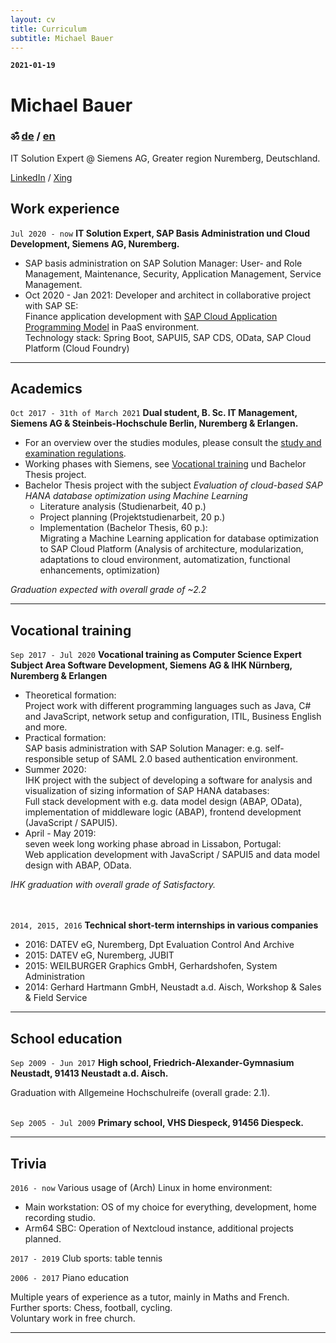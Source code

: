 ```yaml
---
layout: cv
title: Curriculum
subtitle: Michael Bauer
---
```


__`2021-01-19`__

# Michael Bauer

### &#2384; [de](./index) / [en](./curriculum)

IT Solution Expert @ Siemens AG, Greater region Nuremberg, Deutschland.

[LinkedIn](https://www.linkedin.com/in/michael-bauer-b75923188/) / 
[Xing](https://www.xing.com/profile/Michael_Bauer725/cv)  


## Work experience

`Jul 2020 - now` __IT Solution Expert, SAP Basis Administration und Cloud Development, Siemens AG, Nuremberg.__

* SAP basis administration on SAP Solution Manager: User- and Role Management, Maintenance, Security, Application Management, Service Management.
* Oct 2020 - Jan 2021: Developer and architect in collaborative project with SAP SE:  
Finance application development with [SAP Cloud Application Programming Model](https://cap.cloud.sap/docs/) in PaaS environment.  
Technology stack: Spring Boot, SAPUI5, SAP CDS, OData, SAP Cloud Platform (Cloud Foundry)

--------------------------------------------------------------------------------

## Academics

`Oct 2017 - 31th of March 2021` __Dual student, B. Sc. IT Management, Siemens AG & Steinbeis-Hochschule Berlin, Nuremberg & Erlangen.__

* For an overview over the studies modules, please consult the [study and examination regulations](./spo.pdf).
* Working phases with Siemens, see [Vocational training](#vocational-training) und Bachelor Thesis project.
* Bachelor Thesis project with the subject _Evaluation of cloud-based SAP HANA database optimization using Machine Learning_  
	- Literature analysis (Studienarbeit, 40 p.)
	- Project planning (Projektstudienarbeit, 20 p.)
	- Implementation (Bachelor Thesis, 60 p.):  
Migrating a Machine Learning application for database optimization to SAP Cloud Platform (Analysis of architecture, modularization, adaptations to cloud environment, automatization, functional enhancements, optimization)

_Graduation expected with overall grade of ~2.2_

--------------------------------------------------------------------------------

## Vocational training

`Sep 2017 - Jul 2020` __Vocational training as Computer Science Expert Subject Area Software Development, Siemens AG & IHK Nürnberg, Nuremberg & Erlangen__  

* Theoretical formation:  
Project work with different programming languages such as Java, C# and JavaScript, network setup and configuration, ITIL, Business English and more. 
* Practical formation:  
SAP basis administration with SAP Solution Manager: e.g. self-responsible setup of SAML 2.0 based authentication environment.
* Summer 2020:  
IHK project with the subject of developing a software for analysis and visualization of sizing information of SAP HANA databases:  
Full stack development with e.g. data model design (ABAP, OData), implementation of middleware logic (ABAP), frontend development (JavaScript / SAPUI5).
* April - May 2019:  
seven week long working phase abroad in Lissabon, Portugal:  
Web application development with JavaScript / SAPUI5 and data model design with ABAP, OData.

_IHK graduation with overall grade of Satisfactory._  
<br> <br>


`2014, 2015, 2016` __Technical short-term internships in various companies__  

* 2016: DATEV eG, Nuremberg, Dpt Evaluation Control And Archive
* 2015: DATEV eG, Nuremberg, JUBIT
* 2015: WEILBURGER Graphics GmbH, Gerhardshofen, System Administration
* 2014: Gerhard Hartmann GmbH, Neustadt a.d. Aisch, Workshop & Sales & Field Service

--------------------------------------------------------------------------------

## School education

`Sep 2009 - Jun 2017` __High school, Friedrich-Alexander-Gymnasium Neustadt, 91413 Neustadt a.d. Aisch.__  

Graduation with Allgemeine Hochschulreife (overall grade: 2.1).  
<br>

`Sep 2005 - Jul 2009` __Primary school, VHS Diespeck, 91456 Diespeck.__

--------------------------------------------------------------------------------

## Trivia

`2016 - now` Various usage of (Arch) Linux in home environment:  

* Main workstation: OS of my choice for everything, development, home recording studio.
* Arm64 SBC: Operation of Nextcloud instance, additional projects planned.

`2017 - 2019` Club sports: table tennis

`2006 - 2017` Piano education  


Multiple years of experience as a tutor, mainly in Maths and French.  
Further sports: Chess, football, cycling.  
Voluntary work in free church.

--------------------------------------------------------------------------------

<!-- ### Footer

Last changed: January 2021 -->


